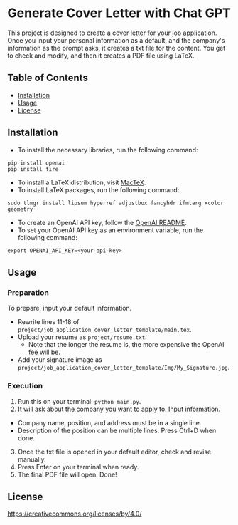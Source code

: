 # Generate Cover Letter with Chat GPT

This project is designed to create a cover letter for your job application. Once you input your personal information as a default, and the company's information as the prompt asks, it creates a txt file for the content. You get to check and modify, and then it creates a PDF file using LaTeX.

## Table of Contents

- [Installation](#installation)
- [Usage](#usage)
- [License](#license)

## Installation

- To install the necessary libraries, run the following command:
```
pip install openai
pip install fire
```
- To install a LaTeX distribution, visit [MacTeX](https://www.tug.org/mactex/).
- To install LaTeX packages, run the following command:
```
sudo tlmgr install lipsum hyperref adjustbox fancyhdr ifmtarg xcolor geometry
```

- To create an OpenAI API key, follow the [OpenAI README](https://cran.r-project.org/web/packages/openai/readme/README.html#:~:text=First%2C%20sign%20up%20for%20OpenAI,on%20the%20green%20text%20Copy.).
- To set your OpenAI API key as an environment variable, run the following command:
```
export OPENAI_API_KEY=<your-api-key>
```

## Usage

### Preparation

To prepare, input your default information.

- Rewrite lines 11-18 of `project/job_application_cover_letter_template/main.tex`.
- Upload your resume as `project/resume.txt`.
  - Note that the longer the resume is, the more expensive the OpenAI fee will be.
- Add your signature image as `project/job_application_cover_letter_template/Img/My_Signature.jpg`.

### Execution

1. Run this on your terminal: `python main.py`.
2. It will ask about the company you want to apply to. Input information.
  - Company name, position, and address must be in a single line.
  - Description of the position can be multiple lines. Press Ctrl+D when done.
3. Once the txt file is opened in your default editor, check and revise manually.
4. Press Enter on your terminal when ready.
5. The final PDF file will open. Done!


## License
 https://creativecommons.org/licenses/by/4.0/
